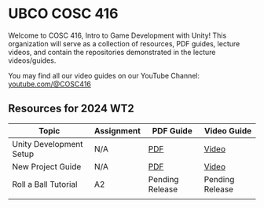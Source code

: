 # UBCO COSC 416

Welcome to COSC 416, Intro to Game Development with Unity! This organization will serve as a collection of resources, PDF guides, lecture videos, and contain the repositories demonstrated in the lecture videos/guides.

You may find all our video guides on our YouTube Channel: [youtube.com/@COSC416](https://www.youtube.com/@COSC416)

## Resources for 2024 WT2

| Topic                   | Assignment | PDF Guide                                                                                              | Video Guide                                          |
| ----------------------- | ---------- | ------------------------------------------------------------------------------------------------------ | ---------------------------------------------------- |
| Unity Development Setup | N/A        | [PDF](https://raw.githubusercontent.com/UBCO-COSC-416/.github/main/profile/Assets/UnitySetupGuide.pdf) | [Video](https://www.youtube.com/watch?v=4LThE_r1-Pw) |
| New Project Guide       | N/A        | [PDF](https://raw.githubusercontent.com/UBCO-COSC-416/.github/main/profile/Assets/NewProjectGuide.pdf) | [Video](https://www.youtube.com/watch?v=tIvVajGH7ws) |
| Roll a Ball Tutorial    | A2         | Pending Release                                                                                        | Pending Release                                      |
|                         |            |                                                                                                        |                                                      |
